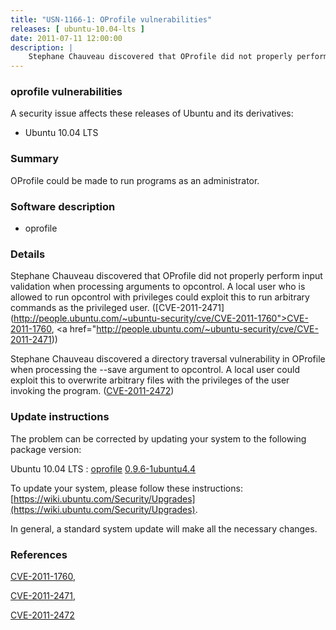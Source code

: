 ```yaml
---
title: "USN-1166-1: OProfile vulnerabilities"
releases: [ ubuntu-10.04-lts ]
date: 2011-07-11 12:00:00
description: |
    Stephane Chauveau discovered that OProfile did not properly perform input validation when processing arguments to opcontrol. A local user who is allowed to run opcontrol with privileges could exploit this to run arbitrary commands as the privileged user. ([CVE-2011-2471](http://people.ubuntu.com/~ubuntu-security/cve/CVE-2011-1760">CVE-2011-1760</a>, <a href="http://people.ubuntu.com/~ubuntu-security/cve/CVE-2011-2471))
--- 
```

 
### oprofile vulnerabilities

A security issue affects these releases of Ubuntu and its derivatives:

* Ubuntu 10.04 LTS

### Summary

OProfile could be made to run programs as an administrator. 

### Software description

* oprofile 

### Details

Stephane Chauveau discovered that OProfile did not properly perform input validation when processing arguments to opcontrol. A local user who is allowed to run opcontrol with privileges could exploit this to run arbitrary commands as the privileged user. ([CVE-2011-2471](http://people.ubuntu.com/~ubuntu-security/cve/CVE-2011-1760">CVE-2011-1760</a>, <a href="http://people.ubuntu.com/~ubuntu-security/cve/CVE-2011-2471))

Stephane Chauveau discovered a directory traversal vulnerability in OProfile when processing the --save argument to opcontrol. A local user could exploit this to overwrite arbitrary files with the privileges of the user invoking the program. ([CVE-2011-2472](http://people.ubuntu.com/~ubuntu-security/cve/CVE-2011-2472)) 

### Update instructions

The problem can be corrected by updating your system to the following package version:

Ubuntu 10.04 LTS
 : [oprofile](https://launchpad.net/ubuntu/+source/oprofile) <span> [0.9.6-1ubuntu4.4](https://launchpad.net/ubuntu/+source/oprofile/0.9.6-1ubuntu4.4) </span> 

To update your system, please follow these instructions: [https://wiki.ubuntu.com/Security/Upgrades](https://wiki.ubuntu.com/Security/Upgrades).

In general, a standard system update will make all the necessary changes. 

### References

 [CVE-2011-1760](http://people.ubuntu.com/~ubuntu-security/cve/CVE-2011-1760), 

 [CVE-2011-2471](http://people.ubuntu.com/~ubuntu-security/cve/CVE-2011-2471), 

 [CVE-2011-2472](http://people.ubuntu.com/~ubuntu-security/cve/CVE-2011-2472)
 
